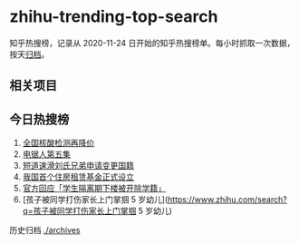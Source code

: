 # zhihu-trending-top-search

知乎热搜榜，记录从 2020-11-24 日开始的知乎热搜榜单。每小时抓取一次数据，按天[归档](./archives)。

## 相关项目

## 今日热搜榜

<!-- BEGIN -->
<!-- 最后更新时间 Thu Nov 10 2022 06:14:13 GMT+0800 (China Standard Time) -->

1. [全国核酸检测再降价](https://www.zhihu.com/search?q=全国核酸检测再降价)
1. [电锯人第五集](https://www.zhihu.com/search?q=电锯人第五集)
1. [短道速滑刘氏兄弟申请变更国籍](https://www.zhihu.com/search?q=短道速滑刘氏兄弟申请变更国籍)
1. [我国首个住房租赁基金正式设立](https://www.zhihu.com/search?q=我国首个住房租赁基金正式设立)
1. [官方回应「学生隔离期下楼被开除学籍」](https://www.zhihu.com/search?q=官方回应「学生隔离期下楼被开除学籍」)
1. [孩子被同学打伤家长上门掌掴 5 岁幼儿](https://www.zhihu.com/search?q=孩子被同学打伤家长上门掌掴 5 岁幼儿)

<!-- END -->

历史归档 [./archives](./archives)
